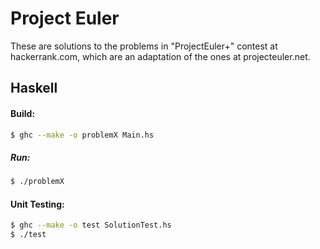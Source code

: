Project Euler
======

These are solutions to the problems in "ProjectEuler+" contest at hackerrank.com, which are an adaptation of the ones at projecteuler.net.

Haskell
------

#### Build:
```sh
$ ghc --make -o problemX Main.hs
```

##### Run:
```sh
$ ./problemX
```

#### Unit Testing:
```sh
$ ghc --make -o test SolutionTest.hs
$ ./test
```

